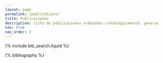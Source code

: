 ```yaml
---
layout: page
permalink: /publications/
title: Publicaciones
description: lista de publicaciones ordenadas cronológicamente. generado by jekyll-scholar.
nav: true
nav_order: 2
---
```


<!-- _pages/publications.md -->

<!-- Bibsearch Feature -->

{% include bib_search.liquid %}

<div class="publications">

{% bibliography %}

</div>
